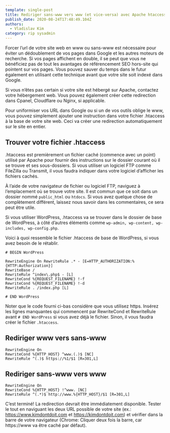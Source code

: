 ```yaml
---
template: single-post
title: Rediriger sans-www vers www (et vice-versa) avec Apache htaccess
publish_date: 2020-08-24T17:48:49.104Z
authors:
  - Vladislav Kim
category: rip sysadmin
---
```

Forcer l’url de votre site web en www ou sans-www est nécessaire pour éviter un dédoublement de vos pages dans Google et les autres moteurs de recherche. Si vos pages affichent en double, il se peut que vous ne bénéficiez pas de tout les avantages de référencement SEO hors-site qui pointent sur vos pages. Vous pouvez sauver du temps dans le futur également en utilisant cette technique avant que votre site soit indexé dans Google.

Si vous n’êtes pas certain si votre site est hébergé sur Apache, contactez votre hébergement web. Vous pouvez également créer cette redirection dans Cpanel, Cloudflare ou Nginx, si applicable.

Pour uniformiser vos URL dans Google ou si un de vos outils oblige le www, vous pouvez simplement ajouter une instruction dans votre fichier .htaccess à la base de votre site web. Ceci va créer une redirection automatiquement sur le site en entier.

## Trouver votre fichier .htaccess

.htaccess est premièrement un fichier caché (commence avec un point) utilisé par Apache pour fournir des instructions sur le dossier courant où il se trouve et ses sous-dossiers. Si vous utiliser un logiciel FTP comme FileZilla ou Transmit, il vous faudra indiquer dans votre logiciel d’afficher les fichiers cachés.

À l’aide de votre navigateur de fichier ou logiciel FTP, naviguez à l’emplacement où se trouve votre site. Il est commun que ce soit dans un dossier nommé `public_html` ou `htdocs`. Si vous avez quelque chose de complètement différent, laissez nous savoir dans les commentaires, ce sera peut être utile.

Si vous utiliser WordPress, .htaccess va se trouver dans le dossier de base de WordPress, à côté d’autres éléments comme `wp-admin, wp-content, wp-includes, wp-config.php`.

Voici à quoi ressemble le fichier .htaccess de base de WordPress, si vous avez besoin de le rétablir.

```
# BEGIN WordPress

RewriteEngine On RewriteRule .* - [E=HTTP_AUTHORIZATION:%
{HTTP:Authorization}]
RewriteBase /
RewriteRule ^index\.php$ - [L]
RewriteCond %{REQUEST_FILENAME} !-f
RewriteCond %{REQUEST_FILENAME} !-d
RewriteRule . /index.php [L]

# END WordPress
```

Noter que le code fourni ci-bas considère que vous utilisez https. Insérez les lignes manquantes qui commencent par RewriteCond et RewriteRule avant `# END WordPress` si vous avez déjà le fichier. Sinon, il vous faudra créer le fichier `.htaccess`.

## Rediriger www vers sans-www

```
RewriteEngine On
RewriteCond %{HTTP_HOST} ^www.(.)$ [NC]
RewriteRule ^(.)$ https://%1/$1 [R=301,L]
```

## Rediriger sans-www vers www

```
RewriteEngine On
RewriteCond %{HTTP_HOST} !^www. [NC]
RewriteRule ^(.*)$ http://www.%{HTTP_HOST}/$1 [R=301,L]
```

C’est terminé! La redirection devrait être immédiatement disponible. Tester le tout en naviguant les deux URL possible de votre site (ex.: https://www.kimdontdoit.com et https://kimdontdoit.com) et vérifier dans la barre de votre navigateur (Chrome: Cliquer deux fois la barre, car https://www va être caché par défaut).